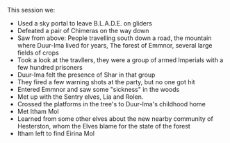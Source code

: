 This session we:
* Used a sky portal to leave B.L.A.D.E. on gliders
* Defeated a pair of Chimeras on the way down
* Saw from above: People travelling south down a road, the mountain where Duur-Ima lived for years, The forest of Emmnor, several large fields of crops
* Took a look at the travllers, they were a group of armed Imperials with a few hundred prisoners
* Duur-Ima felt the presence of Shar in that group
* They fired a few warning shots at the party, but no one got hit
* Entered Emmnor and saw some "sickness" in the woods
* Met up with the Sentry elves, Lia and Rolen.
* Crossed the platforms in the tree's to Duur-Ima's childhood home
* Met Itham Mol
* Learned from some other elves about the new nearby community of Hesterston, whom the Elves blame for the state of the forest
* Itham left to find Eirina Mol